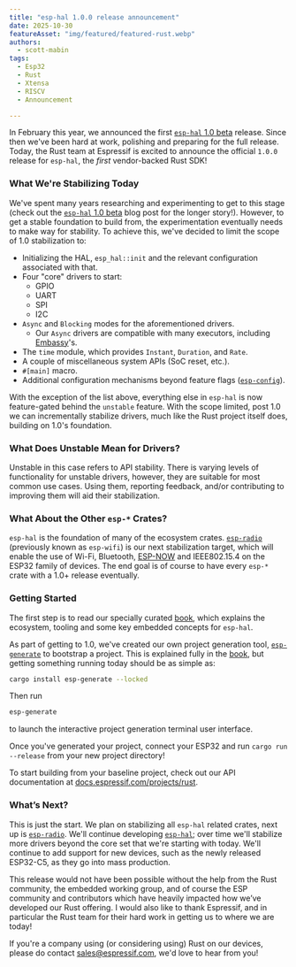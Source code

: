 ```yaml
---
title: "esp-hal 1.0.0 release announcement"
date: 2025-10-30
featureAsset: "img/featured/featured-rust.webp"
authors:
  - scott-mabin
tags:
  - Esp32
  - Rust
  - Xtensa
  - RISCV
  - Announcement

---
```


In February this year, we announced the first [`esp-hal` 1.0 beta] release. Since then we've been hard at work, polishing and preparing for the full release. Today, the Rust team at Espressif is excited to announce the official `1.0.0` release for `esp-hal`, the _first_ vendor-backed Rust SDK!

### What We're Stabilizing Today

We've spent many years researching and experimenting to get to this stage (check out the [`esp-hal` 1.0 beta] blog post for the longer story!). However, to get a stable foundation to build from, the experimentation eventually needs to make way for stability. To achieve this, we've decided to limit the scope of 1.0 stabilization to:

- Initializing the HAL, `esp_hal::init` and the relevant configuration associated with that.
- Four "core" drivers to start:
  - GPIO
  - UART
  - SPI
  - I2C
- `Async` and `Blocking` modes for the aforementioned drivers.
  - Our `Async` drivers are compatible with many executors, including [Embassy]'s.
- The `time` module, which provides `Instant`, `Duration`, and `Rate`.
- A couple of miscellaneous system APIs (SoC reset, etc.).
- `#[main]` macro.
- Additional configuration mechanisms beyond feature flags ([`esp-config`]).

With the exception of the list above, everything else in `esp-hal` is now feature-gated behind the `unstable` feature. With the scope limited, post 1.0 we can incrementally stabilize drivers, much like the Rust project itself does, building on 1.0's foundation.

### What Does Unstable Mean for Drivers?

Unstable in this case refers to API stability. There is varying levels of functionality for unstable drivers, however, they are suitable for most common use cases. Using them, reporting feedback, and/or contributing to improving them will aid their stabilization.

### What About the Other `esp-*` Crates?

`esp-hal` is the foundation of many of the ecosystem crates. [`esp-radio`] (previously known as `esp-wifi`) is our next stabilization target, which will enable the use of Wi-Fi, Bluetooth, [ESP-NOW] and IEEE802.15.4 on the ESP32 family of devices. The end goal is of course to have every `esp-*` crate with a 1.0+ release eventually.

### Getting Started

The first step is to read our specially curated [book], which explains the ecosystem, tooling and some key embedded concepts for `esp-hal`.

As part of getting to 1.0, we've created our own project generation tool, [`esp-generate`] to bootstrap a project. This is explained fully in the [book], but getting something running today should be as simple as:

```bash
cargo install esp-generate --locked
```

Then run

```bash
esp-generate
```

to launch the interactive project generation terminal user interface.

Once you've generated your project, connect your ESP32 and run `cargo run --release` from your new project directory!

To start building from your baseline project, check out our API documentation at [docs.espressif.com/projects/rust].

### What’s Next?

This is just the start. We plan on stabilizing all `esp-hal` related crates, next up is [`esp-radio`]. We'll continue developing [`esp-hal`]; over time we'll stabilize more drivers beyond the core set that we're starting with today. We'll continue to add support for new devices, such as the newly released ESP32-C5, as they go into mass production.

This release would not have been possible without the help from the Rust community, the embedded working group, and of course the ESP community and contributors which have heavily impacted how we’ve developed our Rust offering. I would also like to thank Espressif, and in particular the Rust team for their hard work in getting us to where we are today!

If you're a company using (or considering using) Rust on our devices, please do contact sales@espressif.com, we'd love to hear from you!

[Embassy]: https://github.com/embassy-rs/embassy
[`esp-hal`]: https://github.com/esp-rs/esp-hal/tree/main/esp-hal
[`esp-radio`]: https://github.com/esp-rs/esp-hal/tree/main/esp-radio
[ESP-NOW]: https://www.espressif.com/en/solutions/low-power-solutions/esp-now
[`esp-generate`]: https://github.com/esp-rs/esp-generate
[book]: https://github.com/esp-rs/book
[`esp-config`]: https://crates.io/crates/esp-config
[docs.espressif.com/projects/rust]: https://docs.espressif.com/projects/rust/index.html
[`esp-hal` 1.0 beta]: https://developer.espressif.com/blog/2025/02/rust-esp-hal-beta/